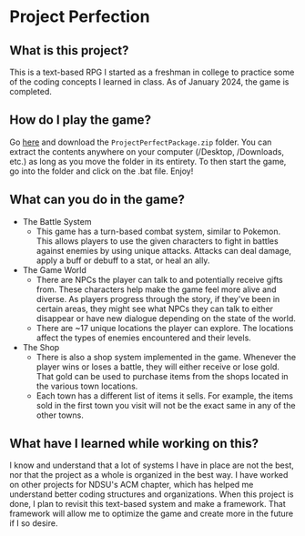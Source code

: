 # Project Perfection

## What is this project?

This is a text-based RPG I started as a freshman in college to practice some of the coding concepts I learned in class. As of January 2024, the game is completed.

## How do I play the game?

Go [here](https://github.com/KingPhilip14/ProjectPerfection/releases/tag/v1.0) and download the `ProjectPerfectPackage.zip` folder. You can extract the contents anywhere on your computer (/Desktop, /Downloads, etc.) as long as you move the folder in its entirety. To then start the game, go into the folder and click on the .bat file. Enjoy!

## What can you do in the game?

- The Battle System
  - This game has a turn-based combat system, similar to Pokemon. This allows players to use the given characters to fight in battles against enemies by using unique attacks. Attacks can deal damage, apply a buff or debuff to a stat, or heal an ally.
- The Game World
  - There are NPCs the player can talk to and potentially receive gifts from. These characters help make the game feel more alive and diverse. As players progress through the story, if they've been in certain areas, they might see what NPCs they can talk to either disappear or have new dialogue depending on the state of the world.
  - There are ~17 unique locations the player can explore. The locations affect the types of enemies encountered and their levels.
- The Shop
  - There is also a shop system implemented in the game. Whenever the player wins or loses a battle, they will either receive or lose gold. That gold can be used to purchase items from the shops located in the various town locations.
  - Each town has a different list of items it sells. For example, the items sold in the first town you visit will not be the exact same in any of the other towns.

## What have I learned while working on this?

I know and understand that a lot of systems I have in place are not the best, nor that the project as a whole is organized in the best way. I have worked on other projects for NDSU's ACM chapter, which has helped me understand better coding structures and organizations. When this project is done, I plan to revisit this text-based system and make a framework. That framework will allow me to optimize the game and create more in the future if I so desire.
